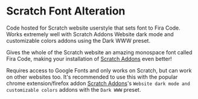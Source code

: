 # Scratch Font Alteration

Code hosted for Scratch website userstyle that sets font to Fira Code. Works extremely well with Scratch Addons Website dark mode and customizable colors addons using the Dark WWW preset.

Gives the whole of the Scratch website an amazing monospace font called Fira Code, making your installation of [Scratch Addons](https://scratchaddons.com/) even better!

Requires access to Google Fonts and only works on Scratch, but can work on other websites too. It's recommended to use this with the popular chrome extension/firefox addon [Scratch Addons](https://scratchaddons.com/)'s `Website dark mode and customizable colors` addons with the `Dark WWW` preset.
